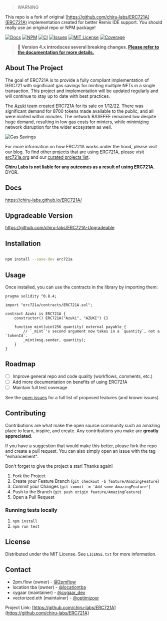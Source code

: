 > WARNING

This repo is a fork of original [https://github.com/chiru-labs/ERC721A](ERC721A) implementation created for better Remix IDE support. You should really use an original repo or NPM package!

[![Docs][docs-shield]][docs-url]
[![NPM][npm-shield]][npm-url]
[![CI][ci-shield]][ci-url]
[![Issues][issues-shield]][issues-url]
[![MIT License][license-shield]][license-url]
[![Coverage][coverage-shield]][coverage-url]
<!-- OTHER BADGES -->
<!-- [![Contributors][contributors-shield]][contributors-url] -->
<!-- [![Forks][forks-shield]][forks-url] -->
<!-- [![Stargazers][stars-shield]][stars-url] -->

<!-- ANNOUNCEMENT -->

> **📢 Version 4.x introduces several breaking changes. [Please refer to the documentation for more details.](https://chiru-labs.github.io/ERC721A/#/migration)**

<!-- ABOUT THE PROJECT -->

## About The Project

The goal of ERC721A is to provide a fully compliant implementation of IERC721 with significant gas savings for minting multiple NFTs in a single transaction. This project and implementation will be updated regularly and will continue to stay up to date with best practices.

The [Azuki](https://twitter.com/AzukiOfficial) team created ERC721A for its sale on 1/12/22. There was significant demand for 8700 tokens made available to the public, and all were minted within minutes. The network BASEFEE remained low despite huge demand, resulting in low gas costs for minters, while minimizing network disruption for the wider ecosystem as well.

![Gas Savings](https://pbs.twimg.com/media/FIdILKpVQAEQ_5U?format=jpg&name=medium)

For more information on how ERC721A works under the hood, please visit our [blog](https://www.azuki.com/erc721a). To find other projects that are using ERC721A, please visit [erc721a.org](https://www.erc721a.org) and our [curated projects list](https://github.com/chiru-labs/ERC721A/blob/main/projects.md).

**Chiru Labs is not liable for any outcomes as a result of using ERC721A.** DYOR.

<!-- Docs -->

## Docs

https://chiru-labs.github.io/ERC721A/

<!-- Upgradeable Version -->

## Upgradeable Version

https://github.com/chiru-labs/ERC721A-Upgradeable

<!-- Installation -->

## Installation

```sh

npm install --save-dev erc721a

```

<!-- USAGE EXAMPLES -->

## Usage

Once installed, you can use the contracts in the library by importing them:

```solidity
pragma solidity ^0.8.4;

import "erc721a/contracts/ERC721A.sol";

contract Azuki is ERC721A {
    constructor() ERC721A("Azuki", "AZUKI") {}

    function mint(uint256 quantity) external payable {
        // `_mint`'s second argument now takes in a `quantity`, not a `tokenId`.
        _mint(msg.sender, quantity);
    }
}

```

<!-- ROADMAP -->

## Roadmap

- [ ] Improve general repo and code quality (workflows, comments, etc.)
- [ ] Add more documentation on benefits of using ERC721A
- [ ] Maintain full test coverage

See the [open issues](https://github.com/chiru-labs/ERC721A/issues) for a full list of proposed features (and known issues).

<!-- CONTRIBUTING -->

## Contributing

Contributions are what make the open source community such an amazing place to learn, inspire, and create. Any contributions you make are **greatly appreciated**.

If you have a suggestion that would make this better, please fork the repo and create a pull request. You can also simply open an issue with the tag "enhancement".

Don't forget to give the project a star! Thanks again!

1. Fork the Project
2. Create your Feature Branch (`git checkout -b feature/AmazingFeature`)
3. Commit your Changes (`git commit -m 'Add some AmazingFeature'`)
4. Push to the Branch (`git push origin feature/AmazingFeature`)
5. Open a Pull Request

<!-- ROADMAP -->

### Running tests locally

1. `npm install`
2. `npm run test`

<!-- LICENSE -->

## License

Distributed under the MIT License. See `LICENSE.txt` for more information.

<!-- CONTACT -->

## Contact

- 2pm.flow (owner) - [@2pmflow](https://twitter.com/2pmflow)
- location tba (owner) - [@locationtba](https://twitter.com/locationtba)
- cygaar (maintainer) - [@cygaar_dev](https://twitter.com/cygaar_dev)
- vectorized.eth (maintainer) - [@optimizoor](https://twitter.com/optimizoor)

Project Link: [https://github.com/chiru-labs/ERC721A](https://github.com/chiru-labs/ERC721A)

<!-- MARKDOWN LINKS & IMAGES -->

<!-- https://www.markdownguide.org/basic-syntax/#reference-style-links -->

[docs-shield]: https://img.shields.io/badge/docs-%F0%9F%93%84-blue?style=for-the-badge
[docs-url]: https://chiru-labs.github.io/ERC721A/
[npm-shield]: https://img.shields.io/npm/v/erc721a.svg?style=for-the-badge
[npm-url]: https://www.npmjs.com/package/erc721a
[ci-shield]: https://img.shields.io/github/workflow/status/chiru-labs/ERC721A/ERC721A%20CI?label=build&style=for-the-badge
[ci-url]: https://github.com/chiru-labs/ERC721A/actions/workflows/run_tests.yml
[contributors-shield]: https://img.shields.io/github/contributors/chiru-labs/ERC721A.svg?style=for-the-badge
[contributors-url]: https://github.com/chiru-labs/ERC721A/graphs/contributors
[forks-shield]: https://img.shields.io/github/forks/chiru-labs/ERC721A.svg?style=for-the-badge
[forks-url]: https://github.com/chiru-labs/ERC721A/network/members
[stars-shield]: https://img.shields.io/github/stars/chiru-labs/ERC721A.svg?style=for-the-badge
[stars-url]: https://github.com/chiru-labs/ERC721A/stargazers
[issues-shield]: https://img.shields.io/github/issues/chiru-labs/ERC721A.svg?style=for-the-badge
[issues-url]: https://github.com/chiru-labs/ERC721A/issues
[license-shield]: https://img.shields.io/badge/License-MIT-green.svg?style=for-the-badge
[license-url]: https://github.com/chiru-labs/ERC721A/blob/main/LICENSE.txt
[coverage-shield]: https://img.shields.io/codecov/c/gh/chiru-labs/ERC721A?style=for-the-badge
[coverage-url]: https://codecov.io/gh/chiru-labs/ERC721A
[product-screenshot]: images/screenshot.png
